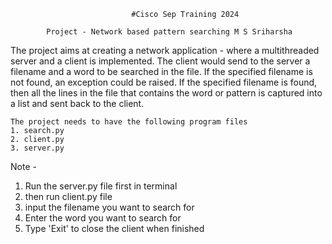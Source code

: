                                #Cisco Sep Training 2024

            Project - Network based pattern searching M S Sriharsha 

The project aims at creating a network application - where a 
multithreaded server and a client is implemented. The client would 
send to the server a filename and a word to be searched in the file. If 
the specified filename is not found, an exception could be raised.
If the specified filename is found, then all the lines in the file that 
contains the word or pattern is captured into a list and sent back to the 
client.

    The project needs to have the following program files
    1. search.py 
    2. client.py 
    3. server.py 

Note - 
 1. Run the server.py file first in terminal 
 2. then run client.py file
 3. input the filename you want to search for
 4. Enter the word you want to search for
 5. Type 'Exit' to close the client when finished
